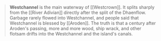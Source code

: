 > **Westchannel** is the main waterway of [[Westcrown]]. It splits sharply from the [[River Adivian]] directly after the split of the Dhaenflow. Garbage rarely flowed into Westchannel, and people said that Westchannel is blessed by [[Aroden]]. The truth is that a century after Aroden's passing, more and more wood, ship wrack, and other flotsam drifts into the Westchannel and the island's canals.








